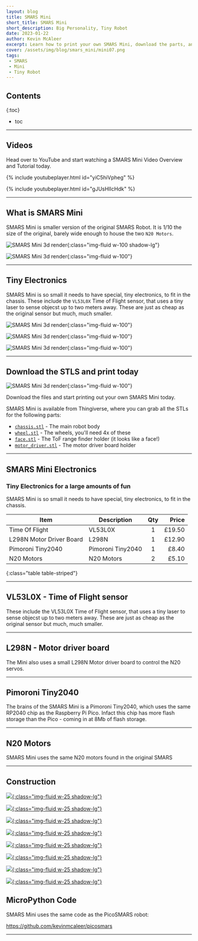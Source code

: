 ```yaml
---
layout: blog
title: SMARS Mini
short_title: SMARS Mini
short_description: Big Personality, Tiny Robot
date: 2023-01-22
author: Kevin McAleer
excerpt: Learn how to print your own SMARS Mini, download the parts, and get the electronics today
cover: /assets/img/blog/smars_mini/mini07.png
tags:
 - SMARS
 - Mini
 - Tiny Robot
---
```


## Contents

{:toc}
* toc

---

## Videos

Head over to YouTube and start watching a SMARS Mini Video Overview and Tutorial today.

{% include youtubeplayer.html id="yiC5hiVpheg" %}

{% include youtubeplayer.html id="gJUsHlIcHdk" %}

---

## What is SMARS Mini

SMARS Mini is smaller version of the original SMARS Robot. It is 1/10 the size of the original, barely wide enough to house the two `N20 Motors`.

![SMARS Mini 3d render](/assets/img/blog/smars_mini/smarsmini.jpg){:class="img-fluid w-100 shadow-lg"}

![SMARS Mini 3d render](/assets/img/blog/smars_mini/pack04.jpg){:class="img-fluid w-100"}

---

## Tiny Electronics

SMARS Mini is so small it needs to have special, tiny electronics, to fit in the chassis. These include the `VL53L0X` Time of Flight sensor, that uses a tiny laser to sense objecst up to two meters away. These are just as cheap as the original sensor but much, much smaller.

![SMARS Mini 3d render](/assets/img/blog/smars_mini/pack01.jpg){:class="img-fluid w-100"}

![SMARS Mini 3d render](/assets/img/blog/smars_mini/pack02.jpg){:class="img-fluid w-100"}

![SMARS Mini 3d render](/assets/img/blog/smars_mini/pack03.jpg){:class="img-fluid w-100"}

---

## Download the STLS and print today

![SMARS Mini 3d render](/assets/img/blog/smars_mini/pack05.jpg){:class="img-fluid w-100"}

Download the files and start printing out your own SMARS Mini today.

SMARS Mini is available from Thingiverse, where you can grab all the STLs for the following parts:

* [`chassis.stl`](/assets/stl/smars_mini/chassis.stl) - The main robot body
* [`wheel.stl`](/assets/stl/smars_mini/wheel.stl) - The wheels, you'll need 4x of these
* [`face.stl`](/assets/stl/smars_mini/face.stl) - The ToF range finder holder (it looks like a face!)
* [`motor_driver.stl`](/assets/stl/smars_mini/motor_driver.stl) - The motor driver board holder

---

## SMARS Mini Electronics

### Tiny Electronics for a large amounts of fun

SMARS Mini is so small it needs to have special, tiny electronics, to fit in the chassis.

Item                     | Description       | Qty |  Price
-------------------------|-------------------|:---:|------:
Time Of Flight           | VL53L0X           |  1  | £19.50
L298N Motor Driver Board | L298N             |  1  | £12.90
Pimoroni Tiny2040        | Pimoroni Tiny2040 |  1  |  £8.40
N20 Motors               | N20 Motors        |  2  |  £5.10
{:class="table table-striped"}

---

## VL53L0X - Time of Flight sensor

These include the VL53L0X Time of Flight sensor, that uses a tiny laser to sense objecst up to two meters away. These are just as cheap as the original sensor but much, much smaller.

---

## L298N - Motor driver board

The Mini also uses a small L298N Motor driver board to control the N20 servos.

---

## Pimoroni Tiny2040

The brains of the SMARS Mini is a Pimoroni Tiny2040, which uses the same RP2040 chip as the Raspberry Pi Pico. Infact this chip has more flash storage than the Pico - coming in at 8Mb of flash storage.

---

## N20 Motors

SMARS Mini uses the same N20 motors found in the original SMARS

---

## Construction

[![](/assets/img/blog/smars_mini/mini00.png){:class="img-fluid w-25 shadow-lg"}](/assets/img/blog/smars_mini/mini00.png)

[![](/assets/img/blog/smars_mini/mini01.png){:class="img-fluid w-25 shadow-lg"}](/assets/img/blog/smars_mini/mini01.png)

[![](/assets/img/blog/smars_mini/mini02.png){:class="img-fluid w-25 shadow-lg"}](/assets/img/blog/smars_mini/mini02.png)

[![](/assets/img/blog/smars_mini/mini03.png){:class="img-fluid w-25 shadow-lg"}](/assets/img/blog/smars_mini/mini03.png)

[![](/assets/img/blog/smars_mini/mini04.png){:class="img-fluid w-25 shadow-lg"}](/assets/img/blog/smars_mini/mini04.png)

[![](/assets/img/blog/smars_mini/mini05.png){:class="img-fluid w-25 shadow-lg"}](/assets/img/blog/smars_mini/mini05.png)

[![](/assets/img/blog/smars_mini/mini06.png){:class="img-fluid w-25 shadow-lg"}](/assets/img/blog/smars_mini/mini06.png)

[![](/assets/img/blog/smars_mini/mini07.png){:class="img-fluid w-25 shadow-lg"}](/assets/img/blog/smars_mini/mini07.png)

## MicroPython Code

SMARS Mini uses the same code as the PicoSMARS robot:

<https://github.com/kevinmcaleer/picosmars>

---
